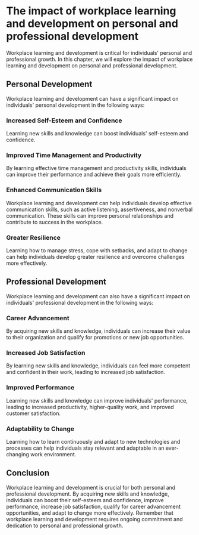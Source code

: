 The impact of workplace learning and development on personal and professional development
======================================================================================================================================================

Workplace learning and development is critical for individuals' personal and professional growth. In this chapter, we will explore the impact of workplace learning and development on personal and professional development.

Personal Development
--------------------

Workplace learning and development can have a significant impact on individuals' personal development in the following ways:

### Increased Self-Esteem and Confidence

Learning new skills and knowledge can boost individuals' self-esteem and confidence.

### Improved Time Management and Productivity

By learning effective time management and productivity skills, individuals can improve their performance and achieve their goals more efficiently.

### Enhanced Communication Skills

Workplace learning and development can help individuals develop effective communication skills, such as active listening, assertiveness, and nonverbal communication. These skills can improve personal relationships and contribute to success in the workplace.

### Greater Resilience

Learning how to manage stress, cope with setbacks, and adapt to change can help individuals develop greater resilience and overcome challenges more effectively.

Professional Development
------------------------

Workplace learning and development can also have a significant impact on individuals' professional development in the following ways:

### Career Advancement

By acquiring new skills and knowledge, individuals can increase their value to their organization and qualify for promotions or new job opportunities.

### Increased Job Satisfaction

By learning new skills and knowledge, individuals can feel more competent and confident in their work, leading to increased job satisfaction.

### Improved Performance

Learning new skills and knowledge can improve individuals' performance, leading to increased productivity, higher-quality work, and improved customer satisfaction.

### Adaptability to Change

Learning how to learn continuously and adapt to new technologies and processes can help individuals stay relevant and adaptable in an ever-changing work environment.

Conclusion
----------

Workplace learning and development is crucial for both personal and professional development. By acquiring new skills and knowledge, individuals can boost their self-esteem and confidence, improve performance, increase job satisfaction, qualify for career advancement opportunities, and adapt to change more effectively. Remember that workplace learning and development requires ongoing commitment and dedication to personal and professional growth.
